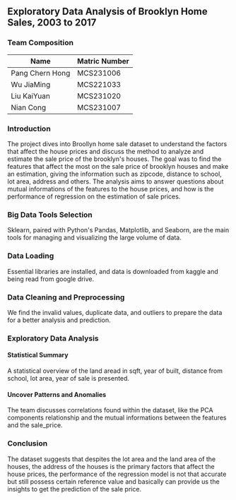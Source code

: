 ## Exploratory Data Analysis of Brooklyn Home Sales, 2003 to 2017
### Team Composition
| Name                             | Matric Number |
|----------------------------------|---------------|
| Pang Chern Hong             |MCS231006      |
| Wu JiaMing             |MCS221033      |
| Liu KaiYuan            |MCS231020      |
| Nian Cong             |MCS231007      |

### Introduction
The project dives into Broollyn home sale dataset to understand the factors that affect the house prices and discuss the method to analyze and estimate the sale price of the brooklyn's houses. The goal was to find the features that affect the most on the sale price of brooklyn houses and make an estimation, giving the information such as zipcode, distance to school, lot area, address and others. The analysis aims to answer questions about mutual informations of the features to the house prices, and how is the performance of regression on the estimation of sale prices.

### Big Data Tools Selection
Sklearn, paired with Python's Pandas, Matplotlib, and Seaborn, are the main tools for managing and visualizing the large volume of data.

### Data Loading
Essential libraries are installed, and data is downloaded from kaggle and being read from google drive.

### Data Cleaning and Preprocessing
We find the invalid values, duplicate data, and outliers to prepare the data for a better analysis and prediction.

### Exploratory Data Analysis
#### Statistical Summary
A statistical overview of the land aread in sqft, year of built, distance from school, lot area, year of sale is presented.

#### Uncover Patterns and Anomalies
The team discusses correlations found within the dataset, like the PCA components relationship and the mutual informations between the features and the sale_price.

### Conclusion
The dataset suggests that despites the lot area and the land area of the houses, the address of the houses is the primary factors that affect the house prices, the performance of the regression model is not that accurate but still possess certain reference value and basically can provide us the insights to get the prediction of the sale price.

